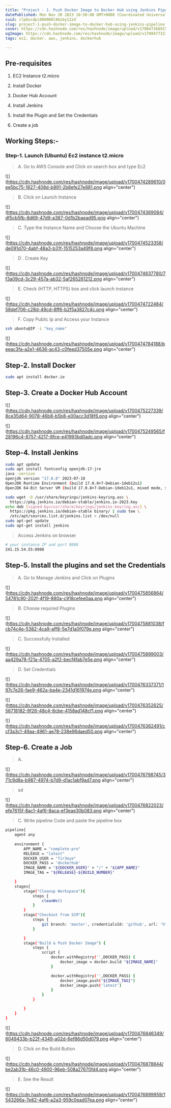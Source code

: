 ```yaml
---
title: "Project - 1. Push Docker Image to Docker Hub using Jenkins Pipeline"
datePublished: Mon Nov 20 2023 10:50:08 GMT+0000 (Coordinated Universal Time)
cuid: clp6scdpi000008l86iby12zd
slug: project-1-push-docker-image-to-docker-hub-using-jenkins-pipeline
cover: https://cdn.hashnode.com/res/hashnode/image/upload/v1700473669159/33a375e1-9c5e-4083-8c77-68f3bec69c51.png
ogImage: https://cdn.hashnode.com/res/hashnode/image/upload/v1700477323702/4386fd1e-2e25-4f49-b969-3eb223ad37d1.png
tags: ec2, docker, aws, jenkins, dockerhub

---
```


## **Pre-requisites**

1. EC2 Instance t2.micro
    
2. Install Docker
    
3. Docker Hub Account
    
4. Install Jenkins
    
5. Install the Plugin and Set the Credentials
    
6. Create a job
    

## **Working Steps:-**

### **Step-1. Launch (Ubuntu) Ec2 instance t2.micro**

> A. Go to AWS Console and Click on search box and type Ec2

![](https://cdn.hashnode.com/res/hashnode/image/upload/v1700474289610/0ee5bc75-1627-408d-b891-2b8efe27e881.png align="center")

> B. Click on Launch Instance

![](https://cdn.hashnode.com/res/hashnode/image/upload/v1700474369084/df5cb5fb-8d69-47d9-a387-0d1b2baead95.png align="center")

> C. Type the Instance Name and Choose the Ubuntu Machine

![](https://cdn.hashnode.com/res/hashnode/image/upload/v1700474523358/de091d70-4abf-48a3-b31f-1515253a49f8.png align="center")

> D . Create Key

![](https://cdn.hashnode.com/res/hashnode/image/upload/v1700474637780/7f3a09cd-3c29-457a-ab32-5af265261212.png align="center")

> E. Check (HTTP, HTTPS) box and click launch instance

![](https://cdn.hashnode.com/res/hashnode/image/upload/v1700474722484/58def706-c28d-49cd-8ff6-b2f5a3827c4c.png align="center")

> F. Copy Public Ip and Access your Instance

```bash
ssh ubuntu@IP -i "key_name"
```

![](https://cdn.hashnode.com/res/hashnode/image/upload/v1700474784188/beeac3fa-a2e1-4636-ac43-c0feed37505e.png align="center")

## Step-2. Install Docker

```bash
sudo apt install docker.io
```

## Step-3. Create a Docker Hub Account

![](https://cdn.hashnode.com/res/hashnode/image/upload/v1700475227339/8ce35d64-9078-46b8-b5b8-e00acc3d18f6.png align="center")

![](https://cdn.hashnode.com/res/hashnode/image/upload/v1700475249565/f28196c4-8757-4217-8fce-e41993bd0adc.png align="center")

## Step-4. Install Jenkins

```bash
sudo apt update
sudo apt install fontconfig openjdk-17-jre
java -version
openjdk version "17.0.8" 2023-07-18
OpenJDK Runtime Environment (build 17.0.8+7-Debian-1deb12u1)
OpenJDK 64-Bit Server VM (build 17.0.8+7-Debian-1deb12u1, mixed mode, sharing)
```

```bash
sudo wget -O /usr/share/keyrings/jenkins-keyring.asc \
  https://pkg.jenkins.io/debian-stable/jenkins.io-2023.key
echo deb [signed-by=/usr/share/keyrings/jenkins-keyring.asc] \
  https://pkg.jenkins.io/debian-stable binary/ | sudo tee \
  /etc/apt/sources.list.d/jenkins.list > /dev/null
sudo apt-get update
sudo apt-get install jenkins
```

> Access Jenkins on browser

```bash
# your instance IP and port 8080
241.15.54.55:8080
```

## Step-5. Install the plugins and set the Credentials

> A. Go to Manage Jenkins and Click on Plugins

![](https://cdn.hashnode.com/res/hashnode/image/upload/v1700475856864/54781c90-202f-4f19-880a-c918cefee0aa.png align="center")

> B. Choose required Plugins

![](https://cdn.hashnode.com/res/hashnode/image/upload/v1700475881038/fcb74c4e-5382-4ca9-aff8-5e7d1a0f079e.png align="center")

> C. Successfully Installed

![](https://cdn.hashnode.com/res/hashnode/image/upload/v1700475899003/aa429a78-f21a-4705-a2f2-becf4fab7e5e.png align="center")

> D. Set Credentials

![](https://cdn.hashnode.com/res/hashnode/image/upload/v1700476337371/197c7e26-fae9-462a-ba4e-2341d161974e.png align="center")

![](https://cdn.hashnode.com/res/hashnode/image/upload/v1700476352625/56718182-9f26-48c4-8cbe-4158ad148cf1.png align="center")

![](https://cdn.hashnode.com/res/hashnode/image/upload/v1700476362491/ccf3a3c1-49aa-4961-ae78-238e96daed50.png align="center")

## Step-6. Create a Job

> A.

![](https://cdn.hashnode.com/res/hashnode/image/upload/v1700476798745/371c9d8a-b987-4974-b7d9-d1ac1abf9ad7.png align="center")

> sd

![](https://cdn.hashnode.com/res/hashnode/image/upload/v1700476822023/efe7615f-8ac1-4af6-8aca-ef3eae30b083.png align="center")

> C. Write pipeline Code and paste the pipeline box

```bash
pipeline{
    agent any
    
    environment {
        APP_NAME = "complete-pro"
        RELEASE = "latest"
        DOCKER_USER = "fir3eye"
        DOCKER_PASS = 'dockerhub'
        IMAGE_NAME = "${DOCKER_USER}" + "/" + "${APP_NAME}"
        IMAGE_TAG = "${RELEASE}-${BUILD_NUMBER}"

    }
    stages{
        stage("Cleanup Workspace"){
            steps {
                cleanWs()
            }
        }
        stage("Checkout from SCM"){
            steps {
                git branch: 'master', credentialsId: 'github', url: 'https://github.com/shazforiot/nodeapp_test.git'
            }

        }
        stage("Build & Push Docker Image") {
            steps {
                script {
                    docker.withRegistry('',DOCKER_PASS) {
                        docker_image = docker.build "${IMAGE_NAME}"
                    }

                    docker.withRegistry('',DOCKER_PASS) {
                        docker_image.push("${IMAGE_TAG}")
                        docker_image.push('latest')
                    }
                }
            }

        }
    }
}
```

![](https://cdn.hashnode.com/res/hashnode/image/upload/v1700476846349/6049433b-b22f-4349-a02d-6ef86d50d079.png align="center")

> D. Click on the Build Button

![](https://cdn.hashnode.com/res/hashnode/image/upload/v1700476878844/be2ab31b-46c0-4900-96eb-508a27670fd4.png align="center")

> E. See the Result

![](https://cdn.hashnode.com/res/hashnode/image/upload/v1700476899959/1543266a-7e82-4af6-a2a3-959c0ead07ea.png align="center")